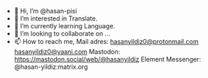 - 👋 Hi, I’m @hasan-pisi
- 👀 I’m interested in Translate.
- 🌱 I’m currently learning Language.
- 💞️ I’m looking to collaborate on ...
- 📫 How to reach me,
Mail adres:
hasanyildiz0@protonmail.com
hasanyildiz0@yaani.com
Mastodon:
https://mastodon.social/web/@hasanyildiz
Element Messenger:
@hasan-yildiz:matrix.org


<!---
hasan-pisi/hasan-pisi is a ✨ special ✨ repository because its `README.md` (this file) appears on your GitHub profile.
You can click the Preview link to take a look at your changes.
--->
